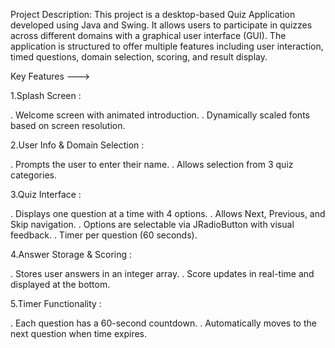 Project Description:
This project is a desktop-based Quiz Application developed using Java and Swing. It allows users to participate in quizzes across different domains with a graphical user interface (GUI). The application is structured to offer multiple features including user interaction, timed questions, domain selection, scoring, and result display.

Key Features --->

1.Splash Screen :


. Welcome screen with animated introduction.
. Dynamically scaled fonts based on screen resolution.

2.User Info & Domain Selection :


. Prompts the user to enter their name.
. Allows selection from 3 quiz categories.

3.Quiz Interface :


. Displays one question at a time with 4 options.
. Allows Next, Previous, and Skip navigation.
. Options are selectable via JRadioButton with visual feedback.
. Timer per question (60 seconds).

4.Answer Storage & Scoring :


. Stores user answers in an integer array.
. Score updates in real-time and displayed at the bottom.

5.Timer Functionality :


. Each question has a 60-second countdown.
. Automatically moves to the next question when time expires.
